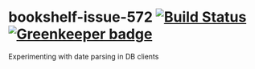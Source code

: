 # bookshelf-issue-572 [![Build Status](https://travis-ci.org/bendrucker/bookshelf-issue-572.svg?branch=master)](https://travis-ci.org/bendrucker/bookshelf-issue-572) [![Greenkeeper badge](https://badges.greenkeeper.io/bendrucker/bookshelf-issue-572.svg)](https://greenkeeper.io/)
Experimenting with date parsing in DB clients
